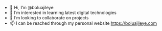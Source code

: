 - 👋 Hi, I’m @boluajileye
- 👀 I’m interested in learning latest digital technologies
- 💞️ I’m looking to collaborate on projects
- 📫 I can be reached through my personal website https://boluajileye.com

<!---
boluajileye/boluajileye is a ✨ special ✨ repository because its `README.md` (this file) appears on your GitHub profile.
You can click the Preview link to take a look at your changes.
--->
